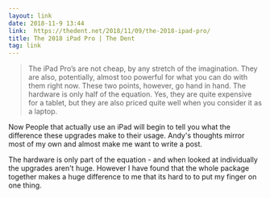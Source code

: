 ```yaml
---
layout: link
date: 2018-11-9 13:44
link:  https://thedent.net/2018/11/09/the-2018-ipad-pro/
title: The 2018 iPad Pro | The Dent
tag: link
---
```

> The iPad Pro’s are not cheap, by any stretch of the imagination. They are also, potentially, almost too powerful for what you can do with them right now. These two points, however, go hand in hand. The hardware is only half of the equation. Yes, they are quite expensive for a tablet, but they are also priced quite well when you consider it as a laptop.

Now People that actually use an iPad will begin to tell you what the difference these upgrades make to their usage. Andy's thoughts mirror most of my own and almost make me want to write a post. 

The hardware is only part of the equation - and when looked at individually the upgrades aren't huge. However I have found that the whole package together makes a huge difference to me that its hard to to put my finger on one thing.